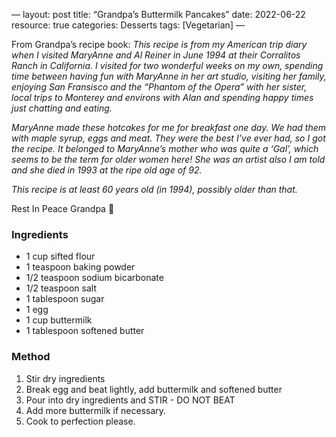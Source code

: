 —
layout: post
title:  “Grandpa’s Buttermilk Pancakes”
date:   2022-06-22
resource: true
categories: Desserts
tags: [Vegetarian]
—


From Grandpa’s recipe book:
_This recipe is from my American trip diary when I visited MaryAnne and Al Reiner in June 1994 at their Corralitos Ranch in California. I visited for two wonderful weeks on my own, spending time between having fun with MaryAnne in her art studio, visiting her family, enjoying San Fransisco and the “Phantom of the Opera” with her sister, local trips to Monterey and environs with Alan and spending happy times just chatting and eating._

_MaryAnne made these hotcakes for me for breakfast one day. We had them with maple syrup, eggs and meat. They were the best I’ve ever had, so I got the recipe. It belonged to MaryAnne’s mother who was quite a ‘Gal’, which seems to be the term for older women here! She was an artist also I am told and she died in 1993 at the ripe old age of 92._

_This recipe is at least 60 years old (in 1994), possibly older than that._

Rest In Peace Grandpa 💚

### Ingredients
* 1 cup sifted flour
* 1 teaspoon baking powder
* 1/2 teaspoon sodium bicarbonate
* 1/2 teaspoon salt
* 1 tablespoon sugar
* 1 egg
* 1 cup buttermilk
* 1 tablespoon softened butter

### Method
1. Stir dry ingredients 
2. Break egg and beat lightly, add buttermilk and softened butter
3. Pour into dry ingredients and STIR - DO NOT BEAT
4. Add more buttermilk if necessary. 
5. Cook to perfection please.      


